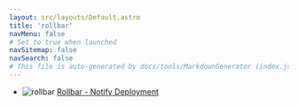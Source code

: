 ```yaml
---
layout: src/layouts/Default.astro
title: 'rollbar'
navMenu: false
# Set to true when launched
navSitemap: false
navSearch: false
# This file is auto-generated by docs/tools/MarkdownGenerator (index.js)
---
```


<ul>

<li>

![rollbar](https://i.octopus.com/library/step-templates/rollbar.png) [Rollbar - Notify Deployment](/integrations/rollbar/rollbar-notify-deployment)

</li>
        
</ul>
